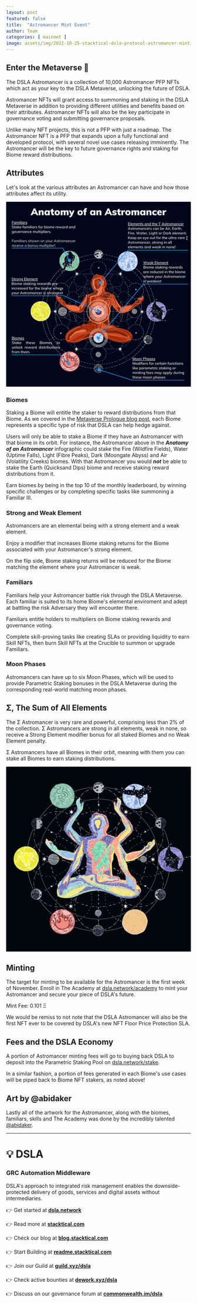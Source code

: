 ```yaml
---
layout: post
featured: false
title:  "Astromancer Mint Event"
author: Team
categories: [ mainnet ]
image: assets/img/2022-10-25-stacktical-dsla-protocol-astromancer-minting-event-blockchain-cryptocurrency-fintech-legaltech-insurtech-itsm-slm-sla-defi-nft.jpg
---
```


## Enter the Metaverse 🔮

The DSLA Astromancer is a collection of 10,000 Astromancer PFP NFTs which act as your key to the DSLA Metaverse, unlocking the future of DSLA. 

Astromancer NFTs will grant access to summoning and staking in the DSLA Metaverse in addition to providing different utilities and benefits based on their attributes. Astromancer NFTs will also be the key participate in governance voting and submitting governance proposals.

Unlike many NFT projects, this is not a PFP with just a roadmap. The Astromancer NFT is a PFP that expands upon a fully functional and developed protocol, with several novel use cases releasing imminently. The Astromancer will be the key to future governance rights and staking for Biome reward distributions.

## Attributes

Let's look at the various attributes an Astromancer can have and how those attributes affect its utility.

[![Anatomy of an Astromancer](/assets/img/2022-10-25-anatomy-of-an-astromancer.png)](/assets/img/2022-10-25-anatomy-of-an-astromancer)

### Biomes

Staking a Biome will entitle the staker to reward distributions from that Biome. As we covered in the [Metaverse Prologue blog post](https://blog.stacktical.com/metaverse/nft/2022/03/01/stacktical-dsla-protocol-metaverse-inaugural-nft-mint-blockchain-cryptocurrency-fintech-legaltech-insurtech-itsm-slm-sla-defi-nft.html), each Biome represents a specific type of risk that DSLA can help hedge against.

Users will only be able to stake a Biome if they have an Astromancer with that biome in its orbit. For instance, the Astromancer above in the ***Anatomy of an Astromancer*** infographic could stake the Fire (Wildfire Fields), Water (Uptime Falls), Light (Fibre Peaks), Dark (Moongate Abyss) and Air (Volatility Creeks) biomes. With that Astromancer you would ***not*** be able to stake the Earth (Quicksand Dips) biome and receive staking reward distributions from it.

Earn biomes by being in the top 10 of the monthly leaderboard, by winning specific challenges or by completing specific tasks like summoning a Familiar III.

### Strong and Weak Element

Astromancers are an elemental being with a strong element and a weak element.

Enjoy a modifier that increases Biome staking returns for the Biome associated with your Astromancer's strong element.

On the flip side, Biome staking returns will be reduced for the Biome matching the element where your Astromancer is weak.

### Familiars

Familiars help your Astromancer battle risk through the DSLA Metaverse. Each familiar is suited to its home Biome's elemental enviroment and adept at battling the risk Adversary they will encounter there.

Familiars entitle holders to multipliers on Biome staking rewards and governance voting.

Complete skill-proving tasks like creating SLAs or providing liquidity to earn Skill NFTs, then burn Skill NFTs at the Crucible to summon or upgrade Familiars.

### Moon Phases

Astromancers can have up to six Moon Phases, which will be used to provide Parametric Staking bonuses in the DSLA Metaverse during the corresponding real-world matching moon phases.

## Σ, The Sum of All Elements

The Σ Astromancer is very rare and powerful, comprising less than 2% of the collection. Σ Astromancers are strong in all elements, weak in none, so receive a Strong Element modifier bonus for all staked Biomes and no Weak Element penalty.

Σ Astromancers have all Biomes in their orbit, meaning with them you can stake all Biomes to earn staking distributions.

[![Sample Σ Astromancer](/assets/img/2022-10-25-sample-sigma.png)](/assets/img/2022-10-25-sample-sigma)

## Minting

The target for minting to be available for the Astromancer is the first week of November. Enroll in The Academy at [dsla.network/academy](https://dsla.network/academy) to mint your Astromancer and secure your piece of DSLA's future.

Mint Fee: 0.101 Ξ

We would be remiss to not note that the DSLA Astromancer will also be the first NFT ever to be covered by DSLA's new NFT Floor Price Protection SLA.

## Fees and the DSLA Economy

A portion of Astromancer minting fees will go to buying back DSLA to deposit into the Parametric Staking Pool on [dsla.network/stake](https://dsla.network/stake).

In a similar fashion, a portion of fees generated in each Biome's use cases will be piped back to Biome NFT stakers, as noted above!

## Art by @abidaker

Lastly all of the artwork for the Astromancer, along with the biomes, familiars, skills and The Academy was done by the incredibly talented [@abidaker](https://twitter.com/abidaker).

---

# 💡 DSLA

### GRC Automation Middleware

DSLA's approach to integrated risk management enables the downside-protected delivery of goods, services and digital assets without intermediaries.

👉 Get started at **[dsla.network](https://dsla.network)** 

👉 Read more at [**stacktical.com**](https://stacktical.com)

👉 Check our blog at [**blog.stacktical.com**](https://blog.stacktical.com)

👉 Start Building at [**readme.stacktical.com**](https://readme.stacktical.com/developer-guide/)

👉 Join our Guild at [**guild.xyz/dsla**](https://guild.xyz/dsla)

👉 Check active bounties at [**dework.xyz/dsla**](https://dework.xyz/dsla)

👉 Discuss on our governance forum at [**commonwealth.im/dsla**](https://commonwealth.im/dsla)